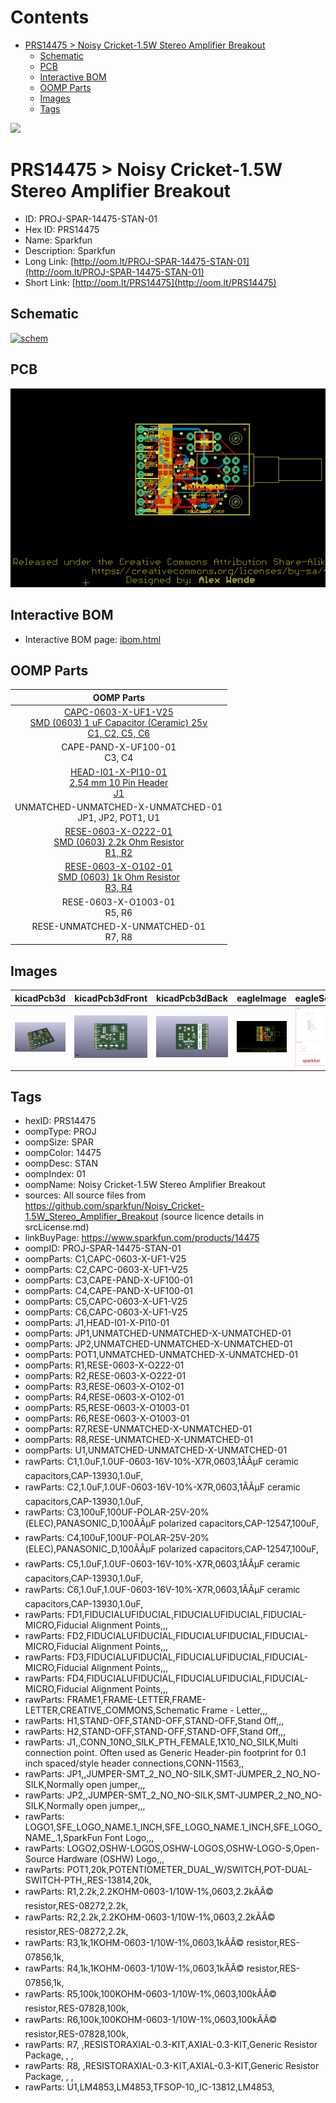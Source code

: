 



Contents
========

* [PRS14475 > Noisy Cricket-1.5W Stereo Amplifier Breakout](#prs14475--noisy-cricket-15w-stereo-amplifier-breakout)
	* [Schematic](#schematic)
	* [PCB](#pcb)
	* [Interactive BOM](#interactive-bom)
	* [OOMP Parts](#oomp-parts)
	* [Images](#images)
	* [Tags](#tags)
  
![][im]
# PRS14475 > Noisy Cricket-1.5W Stereo Amplifier Breakout

- ID: PROJ-SPAR-14475-STAN-01
- Hex ID: PRS14475
- Name: Sparkfun
- Description: Sparkfun
- Long Link: [http://oom.lt/PROJ-SPAR-14475-STAN-01](http://oom.lt/PROJ-SPAR-14475-STAN-01)
- Short Link: [http://oom.lt/PRS14475](http://oom.lt/PRS14475)

## Schematic
  
[![schem](eagleSchemImage.png)](eagleSchemImage.png)
## PCB
  
[![pcb](eagleImage.png)](eagleImage.png)
## Interactive BOM

- Interactive BOM page: [ibom.html](https://htmlpreview.github.io/?https://github.com/oomlout/oomlout_OOMP_projects/blob/main/PROJ-SPAR-14475-STAN-01/kicad/bom/ibom.html)

## OOMP Parts
  

|OOMP Parts|
| :---: |
|[CAPC-0603-X-UF1-V25<br> SMD (0603) 1 uF Capacitor (Ceramic) 25v<br> C1, C2, C5, C6](https://github.com/oomlout/oomlout_OOMP_parts/tree/main/CAPC-0603-X-UF1-V25/)|
|CAPE-PAND-X-UF100-01<BR>C3, C4|
|[HEAD-I01-X-PI10-01<br> 2.54 mm 10 Pin Header<br> J1](https://github.com/oomlout/oomlout_OOMP_parts/tree/main/HEAD-I01-X-PI10-01/)|
|UNMATCHED-UNMATCHED-X-UNMATCHED-01<BR>JP1, JP2, POT1, U1|
|[RESE-0603-X-O222-01<br> SMD (0603) 2.2k Ohm Resistor<br> R1, R2](https://github.com/oomlout/oomlout_OOMP_parts/tree/main/RESE-0603-X-O222-01/)|
|[RESE-0603-X-O102-01<br> SMD (0603) 1k Ohm Resistor<br> R3, R4](https://github.com/oomlout/oomlout_OOMP_parts/tree/main/RESE-0603-X-O102-01/)|
|RESE-0603-X-O1003-01<BR>R5, R6|
|RESE-UNMATCHED-X-UNMATCHED-01<BR>R7, R8|

## Images
  
  

|kicadPcb3d|kicadPcb3dFront|kicadPcb3dBack|eagleImage|eagleSchemImage|
| :---: | :---: | :---: | :---: | :---: |
|[![kicadPcb3d](kicadPcb3d_140.png)](kicadPcb3d.png)|[![kicadPcb3dFront](kicadPcb3dFront_140.png)](kicadPcb3dFront.png)|[![kicadPcb3dBack](kicadPcb3dBack_140.png)](kicadPcb3dBack.png)|[![eagleImage](eagleImage_140.png)](eagleImage.png)|[![eagleSchemImage](eagleSchemImage_140.png)](eagleSchemImage.png)|

## Tags

- hexID: PRS14475
- oompType: PROJ
- oompSize: SPAR
- oompColor: 14475
- oompDesc: STAN
- oompIndex: 01
- oompName: Noisy Cricket-1.5W Stereo Amplifier Breakout
- sources: All source files from https://github.com/sparkfun/Noisy_Cricket-1.5W_Stereo_Amplifier_Breakout (source licence details in srcLicense.md)
- linkBuyPage: https://www.sparkfun.com/products/14475
- oompID: PROJ-SPAR-14475-STAN-01
- oompParts: C1,CAPC-0603-X-UF1-V25
- oompParts: C2,CAPC-0603-X-UF1-V25
- oompParts: C3,CAPE-PAND-X-UF100-01
- oompParts: C4,CAPE-PAND-X-UF100-01
- oompParts: C5,CAPC-0603-X-UF1-V25
- oompParts: C6,CAPC-0603-X-UF1-V25
- oompParts: J1,HEAD-I01-X-PI10-01
- oompParts: JP1,UNMATCHED-UNMATCHED-X-UNMATCHED-01
- oompParts: JP2,UNMATCHED-UNMATCHED-X-UNMATCHED-01
- oompParts: POT1,UNMATCHED-UNMATCHED-X-UNMATCHED-01
- oompParts: R1,RESE-0603-X-O222-01
- oompParts: R2,RESE-0603-X-O222-01
- oompParts: R3,RESE-0603-X-O102-01
- oompParts: R4,RESE-0603-X-O102-01
- oompParts: R5,RESE-0603-X-O1003-01
- oompParts: R6,RESE-0603-X-O1003-01
- oompParts: R7,RESE-UNMATCHED-X-UNMATCHED-01
- oompParts: R8,RESE-UNMATCHED-X-UNMATCHED-01
- oompParts: U1,UNMATCHED-UNMATCHED-X-UNMATCHED-01
- rawParts: C1,1.0uF,1.0UF-0603-16V-10%-X7R,0603,1ÃÂµF ceramic capacitors,CAP-13930,1.0uF,
- rawParts: C2,1.0uF,1.0UF-0603-16V-10%-X7R,0603,1ÃÂµF ceramic capacitors,CAP-13930,1.0uF,
- rawParts: C3,100uF,100UF-POLAR-25V-20%(ELEC),PANASONIC_D,100ÃÂµF polarized capacitors,CAP-12547,100uF,
- rawParts: C4,100uF,100UF-POLAR-25V-20%(ELEC),PANASONIC_D,100ÃÂµF polarized capacitors,CAP-12547,100uF,
- rawParts: C5,1.0uF,1.0UF-0603-16V-10%-X7R,0603,1ÃÂµF ceramic capacitors,CAP-13930,1.0uF,
- rawParts: C6,1.0uF,1.0UF-0603-16V-10%-X7R,0603,1ÃÂµF ceramic capacitors,CAP-13930,1.0uF,
- rawParts: FD1,FIDUCIALUFIDUCIAL,FIDUCIALUFIDUCIAL,FIDUCIAL-MICRO,Fiducial Alignment Points,,,
- rawParts: FD2,FIDUCIALUFIDUCIAL,FIDUCIALUFIDUCIAL,FIDUCIAL-MICRO,Fiducial Alignment Points,,,
- rawParts: FD3,FIDUCIALUFIDUCIAL,FIDUCIALUFIDUCIAL,FIDUCIAL-MICRO,Fiducial Alignment Points,,,
- rawParts: FD4,FIDUCIALUFIDUCIAL,FIDUCIALUFIDUCIAL,FIDUCIAL-MICRO,Fiducial Alignment Points,,,
- rawParts: FRAME1,FRAME-LETTER,FRAME-LETTER,CREATIVE_COMMONS,Schematic Frame - Letter,,,
- rawParts: H1,STAND-OFF,STAND-OFF,STAND-OFF,Stand Off,,,
- rawParts: H2,STAND-OFF,STAND-OFF,STAND-OFF,Stand Off,,,
- rawParts: J1,,CONN_10NO_SILK_PTH_FEMALE,1X10_NO_SILK,Multi connection point. Often used as Generic Header-pin footprint for 0.1 inch spaced/style header connections,CONN-11563,,
- rawParts: JP1,,JUMPER-SMT_2_NO_NO-SILK,SMT-JUMPER_2_NO_NO-SILK,Normally open jumper,,,
- rawParts: JP2,,JUMPER-SMT_2_NO_NO-SILK,SMT-JUMPER_2_NO_NO-SILK,Normally open jumper,,,
- rawParts: LOGO1,SFE_LOGO_NAME.1_INCH,SFE_LOGO_NAME.1_INCH,SFE_LOGO_NAME_.1,SparkFun Font Logo,,,
- rawParts: LOGO2,OSHW-LOGOS,OSHW-LOGOS,OSHW-LOGO-S,Open-Source Hardware (OSHW) Logo,,,
- rawParts: POT1,20k,POTENTIOMETER_DUAL_W/SWITCH,POT-DUAL-SWITCH-PTH,,RES-13814,20k,
- rawParts: R1,2.2k,2.2KOHM-0603-1/10W-1%,0603,2.2kÃÂ© resistor,RES-08272,2.2k,
- rawParts: R2,2.2k,2.2KOHM-0603-1/10W-1%,0603,2.2kÃÂ© resistor,RES-08272,2.2k,
- rawParts: R3,1k,1KOHM-0603-1/10W-1%,0603,1kÃÂ© resistor,RES-07856,1k,
- rawParts: R4,1k,1KOHM-0603-1/10W-1%,0603,1kÃÂ© resistor,RES-07856,1k,
- rawParts: R5,100k,100KOHM-0603-1/10W-1%,0603,100kÃÂ© resistor,RES-07828,100k,
- rawParts: R6,100k,100KOHM-0603-1/10W-1%,0603,100kÃÂ© resistor,RES-07828,100k,
- rawParts: R7, ,RESISTORAXIAL-0.3-KIT,AXIAL-0.3-KIT,Generic Resistor Package, , ,
- rawParts: R8, ,RESISTORAXIAL-0.3-KIT,AXIAL-0.3-KIT,Generic Resistor Package, , ,
- rawParts: U1,LM4853,LM4853,TFSOP-10,,IC-13812,LM4853,



[im]: kicadPcb3d_450.png
